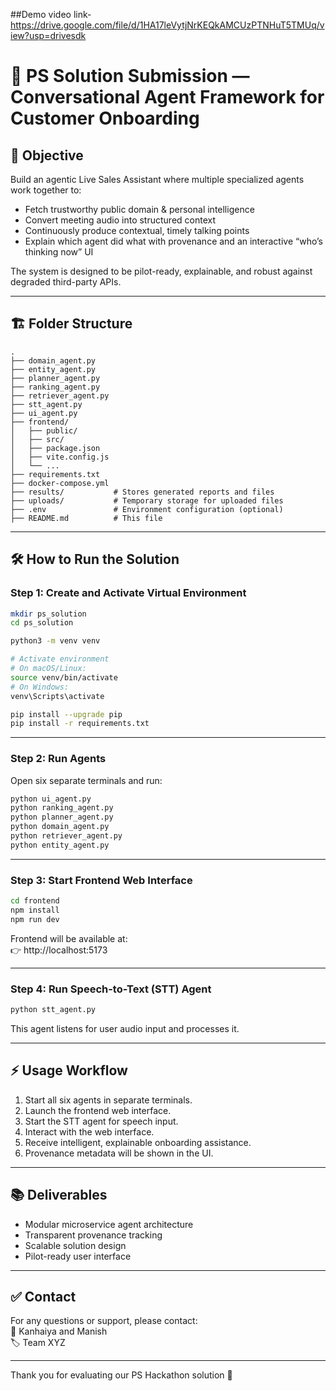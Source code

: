 ##Demo video link- https://drive.google.com/file/d/1HA17leVytjNrKEQkAMCUzPTNHuT5TMUq/view?usp=drivesdk

# 🎯 PS Solution Submission — Conversational Agent Framework for Customer Onboarding

## 🚀 Objective

Build an agentic Live Sales Assistant where multiple specialized agents work together to:
- Fetch trustworthy public domain & personal intelligence
- Convert meeting audio into structured context
- Continuously produce contextual, timely talking points
- Explain which agent did what with provenance and an interactive “who’s thinking now” UI

The system is designed to be pilot-ready, explainable, and robust against degraded third-party APIs.

---

## 🏗️ Folder Structure

```
.
├── domain_agent.py
├── entity_agent.py
├── planner_agent.py
├── ranking_agent.py
├── retriever_agent.py
├── stt_agent.py
├── ui_agent.py
├── frontend/
│   ├── public/
│   ├── src/
│   ├── package.json
│   ├── vite.config.js
│   └── ...
├── requirements.txt
├── docker-compose.yml
├── results/           # Stores generated reports and files
├── uploads/           # Temporary storage for uploaded files
├── .env               # Environment configuration (optional)
├── README.md          # This file
```

---

## 🛠️ How to Run the Solution

### Step 1: Create and Activate Virtual Environment

```bash
mkdir ps_solution
cd ps_solution

python3 -m venv venv

# Activate environment
# On macOS/Linux:
source venv/bin/activate
# On Windows:
venv\Scripts\activate

pip install --upgrade pip
pip install -r requirements.txt
```

---

### Step 2: Run Agents

Open six separate terminals and run:

```bash
python ui_agent.py
python ranking_agent.py
python planner_agent.py
python domain_agent.py
python retriever_agent.py
python entity_agent.py
```

---

### Step 3: Start Frontend Web Interface

```bash
cd frontend
npm install
npm run dev
```

Frontend will be available at:  
👉 http://localhost:5173

---

### Step 4: Run Speech-to-Text (STT) Agent

```bash
python stt_agent.py
```

This agent listens for user audio input and processes it.

---

## ⚡ Usage Workflow

1. Start all six agents in separate terminals.
2. Launch the frontend web interface.
3. Start the STT agent for speech input.
4. Interact with the web interface.
5. Receive intelligent, explainable onboarding assistance.
6. Provenance metadata will be shown in the UI.

---

## 📚 Deliverables

- Modular microservice agent architecture
- Transparent provenance tracking
- Scalable solution design
- Pilot-ready user interface

---

## ✅ Contact

For any questions or support, please contact:  
👤 Kanhaiya and Manish  
🏷️ Team XYZ

---

Thank you for evaluating our PS Hackathon solution 🚀

